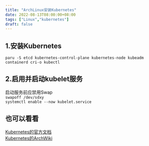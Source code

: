 ```yaml
---
title: "ArchLinux安装Kubernetes"
date: 2022-08-13T08:00:00+08:00
tags: ["Linux","kubernetes"]
draft: false
---
```


## 1.安装Kubernetes

`paru -S etcd kubernetes-control-plane kubernetes-node kubeadm containerd cri-o kubectl`

## 2.启用并启动kubelet服务

启动服务前应禁用Swap  
`swapoff /dev/sdxy`  
`systemctl enable --now kubelet.service`

## 也可以看看

[Kubernetes的官方文档](https://kubernetes.io/docs/home/)  
[Kubernetes的ArchWiki](https://wiki.archlinux.org/title/Kubernetes)